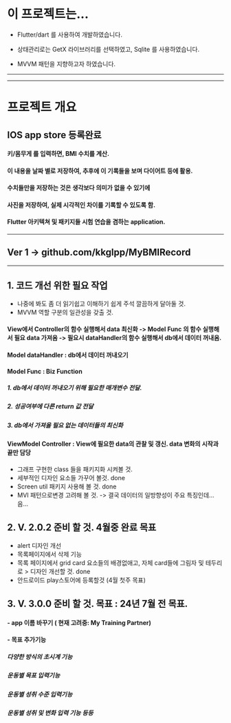 # 이 프로젝트는...  

- Flutter/dart 를 사용하여 개발하였습니다.
    
- 상태관리로는 GetX 라이브러리를 선택하였고, Sqlite 를 사용하였습니다.

- MVVM 패턴을 지향하고자 하였습니다.  

---  
---  
# 프로젝트 개요 
## IOS app store 등록완료 


#### 키/몸무게 를 입력하면, BMI 수치를 계산.
#### 이 내용을 날짜 별로 저장하여, 추후에 이 기록들을 보며 다이어트 등에 활용.

#### 수치들만을 저장하는 것은 생각보다 의미가 없을 수 있기에

#### 사진을 저장하여, 실제 시각적인 차이를 기록할 수 있도록 함.

#### Flutter 아키텍쳐 및 패키지들 시험 연습을 겸하는 application. 

---
## Ver 1 -> github.com/kkglpp/MyBMIRecord

---

## 1. 코드 개선 위한 필요 작업
- 나중에 봐도 좀 더 읽기쉽고 이해하기 쉽게 주석 깔끔하게 달아둘 것.
- MVVM 역할 구분의 일관성을 갖출 것.
#### View에서 Controller의 함수 실행해서 data 최신화 -> Model Func 의 함수 실행해서 필요 data 가져옴 -> 필요시 dataHandler의 함수 실행해서 db에서 데이터 꺼내옴.
#### Model dataHandler : db에서 데이터 꺼내오기
#### Model Func : Biz Function
##### 1. db에서 데이터 꺼내오기 위해 필요한 매개변수 전달.
##### 2. 성공여부에 다른 return 값 전달
##### 3. db에서 가져올 필요 없는 데이터들의 최신화
#### ViewModel Controller : View에 필요한 data의 관찰 및 갱신. data 변화의 시작과 끝만 담당

- 그래프 구현한 class 들을 패키지화 시켜볼 것. 
- 세부적인 디자인 요소들 가꾸어 볼것. done
- Screen util 패키지 사용해 볼 것.  done
- MVI 패턴으로변경 고려해 볼 것. -> 결국 데이터의 일방향성이 주요 특징인데...음...

## 2. V. 2.0.2 준비 할 것.  4월중 완료 목표
- alert 디자인 개선
- 목록페이지에서 삭제 기능
- 목록 페이지에서 grid card 요소들의 배경없애고, 자체 card들에 그림자 및 테두리로 >
디자인 개선할 것. done
- 안드로이드 play스토어에 등록할것 (4월 첫주 목표)

## 3. V. 3.0.0 준비 할 것. 목표 : 24년 7월 전 목표.
#### - app 이름 바꾸기  ( 현재 고려중: My Training Partner)
#### - 목표 추가기능
 ##### 다양한 방식의 초시계 기능
 ##### 운동별 목표 입력기능
 ##### 운동별 성취 수준 입력기능
 ##### 운동별 성취 및 변화 입력 기능 등등
